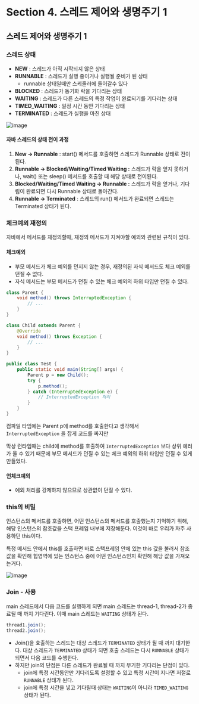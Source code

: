 # Section 4. 스레드 제어와 생명주기 1

## 스레드 제어와 생명주기 1

### 스레드 상태

* **NEW** : 스레드가 아직 시작되지 않은 상태
* **RUNNABLE** : 스레드가 실행 중이거나 실행될 준비가 된 상태
  * runnable 상태일때만 스케줄러에 들어갈수 있다
* **BLOCKED** : 스레드가 동기화 락을 기다리는 상태
* **WAITING** : 스레드가 다른 스레드의 특정 작업이 완료되기를 기다리는 상태
* **TIMED\_WAITING** : 일정 시간 동안 기다리는 상태
* **TERMINATED** : 스레드가 실행을 마친 상태

![image](https://github.com/user-attachments/assets/bde62483-1689-4a59-81ba-542f6b91ca85)

#### 자바 스레드의 상태 전이 과정

1. **New → Runnable** : start() 메서드를 호출하면 스레드가 Runnable 상태로 전이된다.
2. **Runnable → Blocked/Waiting/Timed Waiting :** 스레드가 락을 얻지 못하거나, wait() 또는 sleep() 메서드를 호출할 때 해당 상태로 전이된다.
3. **Blocked/Waiting/Timed Waiting → Runnable :** 스레드가 락을 얻거나, 기다림이 완료되면 다시 Runnable 상태로 돌아간다.
4. **Runnable → Terminated** : 스레드의 run() 메서드가 완료되면 스레드는 Terminated 상태가 된다.

### 체크예외 재정의

자바에서 메서드를 재정의할때, 재정의 메서드가 지켜야할 예외와 관련된 규칙이 있다.

#### **체크예외**

* 부모 메서드가 체크 예외를 던지지 않는 경우, 재정의된 자식 메서드도 체크 예외를 던질 수 없다.
* 자식 메서드는 부모 메서드가 던질 수 있는 체크 예외의 하위 타입만 던질 수 있다.

```java
class Parent {
    void method() throws InterruptedException {
        // ...
    }
}

class Child extends Parent {
    @Override
    void method() throws Exception {
        // ...
    }
}

public class Test {
    public static void main(String[] args) {
        Parent p = new Child();
        try {
            p.method();
        } catch (InterruptedException e) {
            // InterruptedException 처리
        }
    }
}
```

컴파일 타임에는 Parent p에 method를 호출한다고 생각해서 `InterruptedException` 을 잡게 코드를 짜지만

막상 런타임때는 child에 method를 호출하여 `InterruptedException` 보다 상위 에러가 올 수 있기 때문에 부모 메서드가 던질 수 있는 체크 예외의 하위 타입만 던질 수 있게 만들었다.

#### **언체크예외**

* 예외 처리를 강제하지 않으므로 상관없이 던질 수 있다.

### this의 비밀

인스턴스의 메서드를 호출하면, 어떤 인스턴스의 메서드를 호출했는지 기억하기 위해, 해당 인스턴스의 참조값을 스택 프레임 내부에 저장해둔다. 이것이 바로 우리가 자주 사용하던 this이다.

특정 메서드 안에서 this를 호출하면 바로 스택프레임 안에 있는 this 값을 불러서 참조값을 확인해 힙영역에 있는 인스턴스 중에 어떤 인스턴스인지 확인해 해당 값을 가져오는거다.

![image](https://github.com/user-attachments/assets/8faa67c1-29d4-42b9-a009-86446549a38e)

### Join - 사용

main 스레드에서 다음 코드를 실행하게 되면 main 스레드는 thread-1, thread-2가 종료될 때 까지 기다린다. 이때 main 스레드는 `WAITING` 상태가 된다.

```java
thread1.join();
thread2.join();
```

* Join()을 호출하는 스레드는 대상 스레드가 `TERMINATED` 상태가 될 때 까지 대기한다. 대상 스레드가 `TERMINATED` 상태가 되면 호출 스레드는 다시 `RUNNABLE` 상태가 되면서 다음 코드를 수행한다.
* 하지만 join의 단점은 다른 스레드가 완료될 때 까지 무기한 기다리는 단점이 있다.
  * join에 특정 시간동안만 기다리도록 설정할 수 있고 특정 시간이 지나면 저절로 `RUNNABLE` 상태가 된다.
  * join에 특정 시간을 넣고 기다릴때 상태는 `WAITING`이 아니라 `TIMED_WAITING` 상태가 된다.
